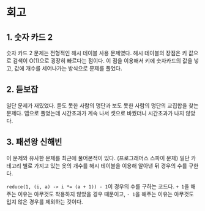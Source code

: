 # 회고
## 1. 숫자 카드 2
숫자 카드 2 문제는 전형적인 해시 테이블 사용 문제였다.
해시 테이블의 장점은 키 값으로 검색이 O(1)으로 굉장히 빠르다는 점이다. 
이 점을 이용해서 키에 숫자카드의 값을 넣고, 값에 개수를 세어나가는 방식으로 문제를 풀었다.

## 2. 듣보잡
일단 문제가 재밌었다. 듣도 못한 사람의 명단과 보도 못한 사람의 명단의 교집합을 찾는 문제다.
맵으로 풀었는데 시간초과가 계속 나서 셋으로 바꿨더니 시간초과가 나지 않았다.


## 3. 패션왕 신해빈
이 문제와 유사한 문제를 최근에 풀어본적이 있다. (프로그래머스 스파이 문제)
일단 카테고리 별로 가지고 있는 옷의 개수를 해시 테이블을 이용해 알아낸 뒤 경우의 수를 구한다.

`reduce(1, (i, a) -> i *= (a + 1)) - 1`이 경우의 수를 구하는 코드다.
`+ 1`을 해주는 이유는 아무것도 착용하지 않았을 경우 때문이고, `- 1`을 해주는 이유는 아무것도 입지 않은 경우를 제외하는 것이다.

